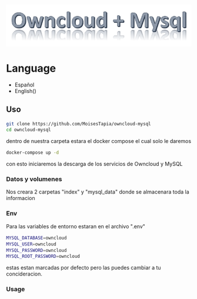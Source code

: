 ![Texto alternativo](https://github.com/MoisesTapia/owncloud-mysql/blob/master/owncloud.png)

# Language
+ Español
+ English()

## Uso

```bash
git clone https://github.com/MoisesTapia/owncloud-mysql
cd owncloud-mysql
```
dentro de nuestra carpeta estara el docker compose el cual solo le daremos
```bash
docker-compose up -d
```
con esto iniciaremos la descarga de los servicios de Owncloud y MySQL
### Datos y volumenes
Nos creara 2 carpetas "index" y "mysql_data" donde se almacenara toda la informacion

### Env
Para las variables de entorno estaran en el archivo ".env"
```bash
MYSQL_DATABASE=owncloud
MYSQL_USER=owncloud
MYSQL_PASSWORD=owncloud
MYSQL_ROOT_PASSWORD=owncloud
```
estas estan marcadas por defecto pero las puedes cambiar a tu concideracion.

### Usage
